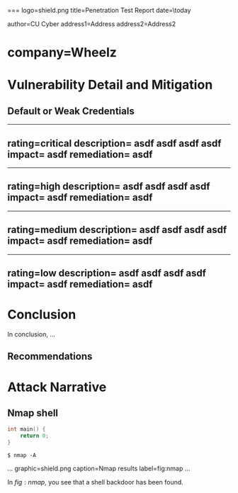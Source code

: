 ===
logo=shield.png
title=Penetration Test Report
date=\today

author=CU Cyber
address1=Address
address2=Address2

company=Wheelz
===

# Vulnerability Detail and Mitigation

## Default or Weak Credentials

---
rating=critical
description=
	asdf
	asdf
	asdf
	asdf
impact=
	asdf
remediation=
	asdf
---

---
rating=high
description=
	asdf
	asdf
	asdf
	asdf
impact=
	asdf
remediation=
	asdf
---

---
rating=medium
description=
	asdf
	asdf
	asdf
	asdf
impact=
	asdf
remediation=
	asdf
---

---
rating=low
description=
	asdf
	asdf
	asdf
	asdf
impact=
	asdf
remediation=
	asdf
---

# Conclusion

In conclusion, ...

## Recommendations


# Attack Narrative

## Nmap shell

```c
int main() {
	return 0;
}
```

```
$ nmap -A 
```

...
graphic=shield.png
caption=Nmap results
label=fig:nmap
...

In $fig:nmap$, you see that a shell backdoor has been found.
